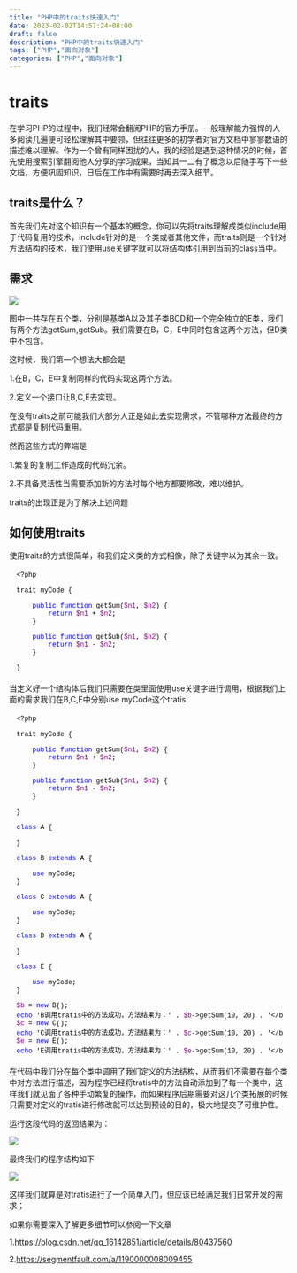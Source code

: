 ```yaml
---
title: "PHP中的traits快速入门"
date: 2023-02-02T14:57:24+08:00
draft: false
description: "PHP中的traits快速入门"
tags: ["PHP","面向对象"]
categories: ["PHP","面向对象"]
---
```


# traits

在学习PHP的过程中，我们经常会翻阅PHP的官方手册。一般理解能力强悍的人多阅读几遍便可轻松理解其中要领，但往往更多的初学者对官方文档中寥寥数语的描述难以理解。作为一个曾有同样困扰的人，我的经验是遇到这种情况的时候，首先使用搜索引擎翻阅他人分享的学习成果，当知其一二有了概念以后随手写下一些文档，方便巩固知识，日后在工作中有需要时再去深入细节。

## traits是什么？

首先我们先对这个知识有一个基本的概念，你可以先将traits理解成类似include用于代码复用的技术，include针对的是一个类或者其他文件，而traits则是一个针对方法结构的技术，我们使用use关键字就可以将结构体引用到当前的class当中。

## 需求

![](https://img2018.cnblogs.com/blog/1191491/201810/1191491-20181003175449468-1281776626.png)

图中一共存在五个类，分别是基类A以及其子类BCD和一个完全独立的E类，我们有两个方法getSum,getSub。我们需要在B，C，E中同时包含这两个方法，但D类中不包含。

这时候，我们第一个想法大都会是

1.在B，C，E中复制同样的代码实现这两个方法。

2.定义一个接口让B,C,E去实现。

在没有traits之前可能我们大部分人正是如此去实现需求，不管哪种方法最终的方式都是复制代码重用。

然而这些方式的弊端是

1.繁复的复制工作造成的代码冗余。

2.不具备灵活性当需要添加新的方法时每个地方都要修改，难以维护。

traits的出现正是为了解决上述问题

## 如何使用traits

使用traits的方式很简单，和我们定义类的方式相像，除了关键字以为其余一致。

<pre style="color: rgb(0, 0, 0); font-family: &#34;Courier New&#34;; font-size: 12px; margin: 5px 8px; padding: 5px;">&lt;?<span data-mce-style="color: #000000;" style="font-family: &#34;Courier New&#34;; color: rgb(0, 0, 0);">php

trait myCode {

    </span><span data-mce-style="color: #0000ff;" style="font-family: &#34;Courier New&#34;; color: rgb(0, 0, 255);">public</span> <span data-mce-style="color: #0000ff;" style="font-family: &#34;Courier New&#34;; color: rgb(0, 0, 255);">function</span> getSum(<span data-mce-style="color: #800080;" style="font-family: &#34;Courier New&#34;; color: rgb(128, 0, 128);">$n1</span>, <span data-mce-style="color: #800080;" style="font-family: &#34;Courier New&#34;; color: rgb(128, 0, 128);">$n2</span><span data-mce-style="color: #000000;" style="font-family: &#34;Courier New&#34;; color: rgb(0, 0, 0);">) {
        </span><span data-mce-style="color: #0000ff;" style="font-family: &#34;Courier New&#34;; color: rgb(0, 0, 255);">return</span> <span data-mce-style="color: #800080;" style="font-family: &#34;Courier New&#34;; color: rgb(128, 0, 128);">$n1</span> + <span data-mce-style="color: #800080;" style="font-family: &#34;Courier New&#34;; color: rgb(128, 0, 128);">$n2</span><span data-mce-style="color: #000000;" style="font-family: &#34;Courier New&#34;; color: rgb(0, 0, 0);">;
    }
    
    </span><span data-mce-style="color: #0000ff;" style="font-family: &#34;Courier New&#34;; color: rgb(0, 0, 255);">public</span> <span data-mce-style="color: #0000ff;" style="font-family: &#34;Courier New&#34;; color: rgb(0, 0, 255);">function</span> getSub(<span data-mce-style="color: #800080;" style="font-family: &#34;Courier New&#34;; color: rgb(128, 0, 128);">$n1</span>, <span data-mce-style="color: #800080;" style="font-family: &#34;Courier New&#34;; color: rgb(128, 0, 128);">$n2</span><span data-mce-style="color: #000000;" style="font-family: &#34;Courier New&#34;; color: rgb(0, 0, 0);">) {
        </span><span data-mce-style="color: #0000ff;" style="font-family: &#34;Courier New&#34;; color: rgb(0, 0, 255);">return</span> <span data-mce-style="color: #800080;" style="font-family: &#34;Courier New&#34;; color: rgb(128, 0, 128);">$n1</span> - <span data-mce-style="color: #800080;" style="font-family: &#34;Courier New&#34;; color: rgb(128, 0, 128);">$n2</span><span data-mce-style="color: #000000;" style="font-family: &#34;Courier New&#34;; color: rgb(0, 0, 0);">;
    }

}</span></pre>


 当定义好一个结构体后我们只需要在类里面使用use关键字进行调用，根据我们上面的需求我们在B,C,E中分别use myCode这个tratis

<pre style="color: rgb(0, 0, 0); font-family: &#34;Courier New&#34;; font-size: 12px; margin: 5px 8px; padding: 5px;">&lt;?<span data-mce-style="color: #000000;" style="font-family: &#34;Courier New&#34;; color: rgb(0, 0, 0);">php

trait myCode {

    </span><span data-mce-style="color: #0000ff;" style="font-family: &#34;Courier New&#34;; color: rgb(0, 0, 255);">public</span> <span data-mce-style="color: #0000ff;" style="font-family: &#34;Courier New&#34;; color: rgb(0, 0, 255);">function</span> getSum(<span data-mce-style="color: #800080;" style="font-family: &#34;Courier New&#34;; color: rgb(128, 0, 128);">$n1</span>, <span data-mce-style="color: #800080;" style="font-family: &#34;Courier New&#34;; color: rgb(128, 0, 128);">$n2</span><span data-mce-style="color: #000000;" style="font-family: &#34;Courier New&#34;; color: rgb(0, 0, 0);">) {
        </span><span data-mce-style="color: #0000ff;" style="font-family: &#34;Courier New&#34;; color: rgb(0, 0, 255);">return</span> <span data-mce-style="color: #800080;" style="font-family: &#34;Courier New&#34;; color: rgb(128, 0, 128);">$n1</span> + <span data-mce-style="color: #800080;" style="font-family: &#34;Courier New&#34;; color: rgb(128, 0, 128);">$n2</span><span data-mce-style="color: #000000;" style="font-family: &#34;Courier New&#34;; color: rgb(0, 0, 0);">;
    }
    
    </span><span data-mce-style="color: #0000ff;" style="font-family: &#34;Courier New&#34;; color: rgb(0, 0, 255);">public</span> <span data-mce-style="color: #0000ff;" style="font-family: &#34;Courier New&#34;; color: rgb(0, 0, 255);">function</span> getSub(<span data-mce-style="color: #800080;" style="font-family: &#34;Courier New&#34;; color: rgb(128, 0, 128);">$n1</span>, <span data-mce-style="color: #800080;" style="font-family: &#34;Courier New&#34;; color: rgb(128, 0, 128);">$n2</span><span data-mce-style="color: #000000;" style="font-family: &#34;Courier New&#34;; color: rgb(0, 0, 0);">) {
        </span><span data-mce-style="color: #0000ff;" style="font-family: &#34;Courier New&#34;; color: rgb(0, 0, 255);">return</span> <span data-mce-style="color: #800080;" style="font-family: &#34;Courier New&#34;; color: rgb(128, 0, 128);">$n1</span> - <span data-mce-style="color: #800080;" style="font-family: &#34;Courier New&#34;; color: rgb(128, 0, 128);">$n2</span><span data-mce-style="color: #000000;" style="font-family: &#34;Courier New&#34;; color: rgb(0, 0, 0);">;
    }

}

</span><span data-mce-style="color: #0000ff;" style="font-family: &#34;Courier New&#34;; color: rgb(0, 0, 255);">class</span><span data-mce-style="color: #000000;" style="font-family: &#34;Courier New&#34;; color: rgb(0, 0, 0);"> A {
    
}

</span><span data-mce-style="color: #0000ff;" style="font-family: &#34;Courier New&#34;; color: rgb(0, 0, 255);">class</span> B <span data-mce-style="color: #0000ff;" style="font-family: &#34;Courier New&#34;; color: rgb(0, 0, 255);">extends</span><span data-mce-style="color: #000000;" style="font-family: &#34;Courier New&#34;; color: rgb(0, 0, 0);"> A {

    </span><span data-mce-style="color: #0000ff;" style="font-family: &#34;Courier New&#34;; color: rgb(0, 0, 255);">use</span><span data-mce-style="color: #000000;" style="font-family: &#34;Courier New&#34;; color: rgb(0, 0, 0);"> myCode;
}

</span><span data-mce-style="color: #0000ff;" style="font-family: &#34;Courier New&#34;; color: rgb(0, 0, 255);">class</span> C <span data-mce-style="color: #0000ff;" style="font-family: &#34;Courier New&#34;; color: rgb(0, 0, 255);">extends</span><span data-mce-style="color: #000000;" style="font-family: &#34;Courier New&#34;; color: rgb(0, 0, 0);"> A {

    </span><span data-mce-style="color: #0000ff;" style="font-family: &#34;Courier New&#34;; color: rgb(0, 0, 255);">use</span><span data-mce-style="color: #000000;" style="font-family: &#34;Courier New&#34;; color: rgb(0, 0, 0);"> myCode;
}

</span><span data-mce-style="color: #0000ff;" style="font-family: &#34;Courier New&#34;; color: rgb(0, 0, 255);">class</span> D <span data-mce-style="color: #0000ff;" style="font-family: &#34;Courier New&#34;; color: rgb(0, 0, 255);">extends</span><span data-mce-style="color: #000000;" style="font-family: &#34;Courier New&#34;; color: rgb(0, 0, 0);"> A {
    
}

</span><span data-mce-style="color: #0000ff;" style="font-family: &#34;Courier New&#34;; color: rgb(0, 0, 255);">class</span><span data-mce-style="color: #000000;" style="font-family: &#34;Courier New&#34;; color: rgb(0, 0, 0);"> E {

    </span><span data-mce-style="color: #0000ff;" style="font-family: &#34;Courier New&#34;; color: rgb(0, 0, 255);">use</span><span data-mce-style="color: #000000;" style="font-family: &#34;Courier New&#34;; color: rgb(0, 0, 0);"> myCode;
}

</span><span data-mce-style="color: #800080;" style="font-family: &#34;Courier New&#34;; color: rgb(128, 0, 128);">$b</span> = <span data-mce-style="color: #0000ff;" style="font-family: &#34;Courier New&#34;; color: rgb(0, 0, 255);">new</span><span data-mce-style="color: #000000;" style="font-family: &#34;Courier New&#34;; color: rgb(0, 0, 0);"> B();
</span><span data-mce-style="color: #0000ff;" style="font-family: &#34;Courier New&#34;; color: rgb(0, 0, 255);">echo</span> &#39;B调用tratis中的方法成功，方法结果为：&#39; . <span data-mce-style="color: #800080;" style="font-family: &#34;Courier New&#34;; color: rgb(128, 0, 128);">$b</span>-&gt;getSum(10, 20) . &#39;&lt;/br&gt;&#39;<span data-mce-style="color: #000000;" style="font-family: &#34;Courier New&#34;; color: rgb(0, 0, 0);">;
</span><span data-mce-style="color: #800080;" style="font-family: &#34;Courier New&#34;; color: rgb(128, 0, 128);">$c</span> = <span data-mce-style="color: #0000ff;" style="font-family: &#34;Courier New&#34;; color: rgb(0, 0, 255);">new</span><span data-mce-style="color: #000000;" style="font-family: &#34;Courier New&#34;; color: rgb(0, 0, 0);"> C();
</span><span data-mce-style="color: #0000ff;" style="font-family: &#34;Courier New&#34;; color: rgb(0, 0, 255);">echo</span> &#39;C调用tratis中的方法成功，方法结果为：&#39; . <span data-mce-style="color: #800080;" style="font-family: &#34;Courier New&#34;; color: rgb(128, 0, 128);">$c</span>-&gt;getSum(10, 20) . &#39;&lt;/br&gt;&#39;<span data-mce-style="color: #000000;" style="font-family: &#34;Courier New&#34;; color: rgb(0, 0, 0);">;
</span><span data-mce-style="color: #800080;" style="font-family: &#34;Courier New&#34;; color: rgb(128, 0, 128);">$e</span> = <span data-mce-style="color: #0000ff;" style="font-family: &#34;Courier New&#34;; color: rgb(0, 0, 255);">new</span><span data-mce-style="color: #000000;" style="font-family: &#34;Courier New&#34;; color: rgb(0, 0, 0);"> E();
</span><span data-mce-style="color: #0000ff;" style="font-family: &#34;Courier New&#34;; color: rgb(0, 0, 255);">echo</span> &#39;E调用tratis中的方法成功，方法结果为：&#39; . <span data-mce-style="color: #800080;" style="font-family: &#34;Courier New&#34;; color: rgb(128, 0, 128);">$e</span>-&gt;getSum(10, 20) . &#39;&lt;/br&gt;&#39;;</pre>


在代码中我们分在每个类中调用了我们定义的方法结构，从而我们不需要在每个类中对方法进行描述，因为程序已经将tratis中的方法自动添加到了每一个类中，这样我们就见面了各种手动繁复的操作，而如果程序后期需要对这几个类拓展的时候只需要对定义的tratis进行修改就可以达到预设的目的，极大地提交了可维护性。

运行这段代码的返回结果为：

![](https://img2018.cnblogs.com/blog/1191491/201810/1191491-20181003214355437-2060663259.png)

最终我们的程序结构如下

 

![](https://img2018.cnblogs.com/blog/1191491/201810/1191491-20181003214738582-1929485096.png)

这样我们就算是对tratis进行了一个简单入门，但应该已经满足我们日常开发的需求；

如果你需要深入了解更多细节可以参阅一下文章

1.https://blog.csdn.net/qq_16142851/article/details/80437560 

2.https://segmentfault.com/a/1190000008009455

